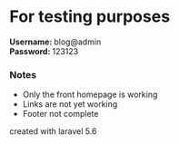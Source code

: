 
<h1>For testing purposes</h1>
<strong>Username: </strong> blog@admin<br>
<strong>Password: </strong> 123123
 
<h3>Notes</h3>

<ul>
 <li>Only the front homepage is working</li>
 <li>Links are not yet working</li>
 <li>Footer not complete</li>
 </ul>
 
 <p>created with laravel 5.6</p>
